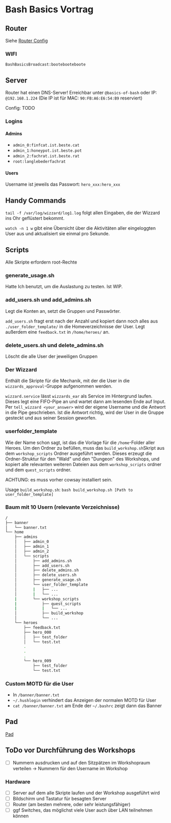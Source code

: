 # Bash Basics Vortrag

## Router

Siehe [Router Config](./router-config)

### WIFI

`BashBasicsBroadcast:bootebooteboote`

## Server

Router hat einen DNS-Server!
Erreichbar unter `@basics-of-bash` oder IP: `@192.168.1.224`
(Die IP ist für MAC: `90:FB:A6:E6:54:B9` reserviert)

Config: TODO

### Logins

#### Admins

- `admin_0:finfcat.ist.beste.cat`
- `admin_1:honeypot.ist.beste.pot`
- `admin_2:fachrat.ist.beste.rat`
- `root:langlebederfachrat`

#### Users

Username ist jeweils das Passwort: `hero_xxx:hero_xxx`

## Handy Commands

`tail -f /var/log/wizzard/log1.log` folgt allen Eingaben, die der Wizzard ins Ohr geflüstert bekommt.

`watch -n 1 w` gibt eine Übersicht über die Aktivitäten aller eingeloggten User aus und aktualisiert sie einmal pro Sekunde. 

## Scripts

Alle Skripte erfordern root-Rechte

### generate_usage.sh

Hatte Ich benutzt, um die Auslastung zu testen. Ist WIP.

### add_users.sh und add_admins.sh

Legt die Konten an, setzt die Gruppen und Passwörter.

`add_users.sh` fragt erst nach der Anzahl und kopiert dann noch alles aus `./user_folder_template/` in die Homeverzeichnisse der User.
Legt außerdem eine `feedback.txt` in `/home/heroes/` an.

### delete_users.sh und delete_admins.sh

Löscht die alle User der jeweiligen Gruppen

### Der Wizzard

Enthält die Skripte für die Mechanik, mit der die User in die `wizzards_approval`-Gruppe aufgenommen werden.

`wizzard.service` lässt `wizzards_ear` als Service im Hintergrund laufen. Dieses legt eine FIFO-Pipe an und wartet dann am
lesenden Ende auf Input. Per `tell_wizzard <your_answer>` wird der eigene Username und die Antwort in die Pipe geschrieben.
Ist die Antwort richtig, wird der User in die Gruppe gesteckt und aus seiner Session geworfen.

### userfolder_template

Wie der Name schon sagt, ist das die Vorlage für die `/home`-Folder aller Heroes.
Um den Ordner zu befüllen, muss das `build_workshop.sh`Skript aus dem `workshop_scripts` Ordner ausgeführt werden. Dieses erzeugt die Ordner-Struktur für den "Wald" und den "Dungeon" des Workshops, und kopiert alle relevanten weiteren Dateien aus dem `workshop_scripts` ordner und dem `quest_scripts` ordner.

ACHTUNG: es muss vorher cowsay installiert sein.

Usage `build_workshop.sh`: `bash build_workshop.sh [Path to user_folder_template]`


### Baum mit 10 Usern (relevante Verzeichnisse)

``` bash
/
├── banner
│   └── banner.txt
└── home
    ├── admins
    │   ├── admin_0
    │   ├── admin_1
    │   ├── admin_2
    │   └── scripts
    │       ├── add_admins.sh
    │       ├── add_users.sh
    │       ├── delete_admins.sh
    │       ├── delete_users.sh
    │       ├── generate_usage.sh
    │       └── user_folder_template
    │       |   ├── ...
    │       |   └── ...
    |       └── workshop_scripts
    |           ├── quest_scripts
    |           |   └── ...
    │           ├── build_workshop
    │           └── ...
    └── heroes
        ├── feedback.txt
        ├── hero_000
        │   ├── test_folder
        │   └── test.txt
        .
        .
        .
        └── hero_009
            ├── test_folder
            └── test.txt
```

### Custom MOTD für die User

- In `/banner/banner.txt`
- `~/.hushlogin` verhindert das Anzeigen der normalen MOTD für User
- `cat /banner/banner.txt` am Ende der `~/.bashrc` zeigt dann das Banner

## Pad

[Pad](https://pad.finf.uni-hannover.de/sArjdD_oSz-JRfsfYHs7dg#)


## ToDo vor Durchführung des Workshops

- [ ] Nummern ausdrucken und auf den Sitzpätzen im Workshopraum verteilen -> Nummern für den Username im Workshop

### Hardware

- [ ] Server auf dem alle Skripte laufen und der Workshop ausgeführt wird
- [ ] Bildschirm und Tastatur für besagten Server
- [ ] Router (am besten mehrere, oder sehr leistungsfähiger)
- [ ] ggf Switches, das möglichst viele User auch über LAN teilnehmen können